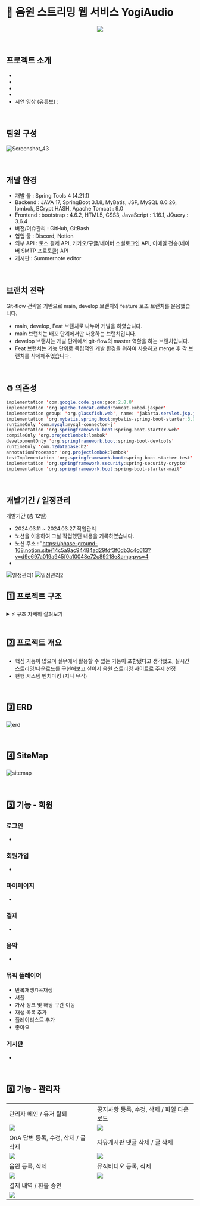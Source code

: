 # 🎵 음원 스트리밍 웹 서비스 YogiAudio
<p align="center">
  <img src="https://github.com/songkidong/YogiAudio/assets/141198018/ee34ce45-dfd1-4fb5-9ece-6f9217d3132f">
</p>

<br>

## 프로젝트 소개
-
-
-
-
- 시연 영상 (유튜브) :

<br>

## 팀원 구성
![Screenshot_43](https://github.com/songkidong/YogiAudio/assets/141198018/61249a6d-482b-48ff-9ed2-080df50bb6fd)

<br>

## 개발 환경
- 개발 툴 : Spring Tools 4 (4.21.1)
- Backend : JAVA 17, SpringBoot 3.1.8, MyBatis, JSP, MySQL 8.0.26, lombok, BCrypt HASH, Apache Tomcat : 9.0
- Frontend : bootstrap : 4.6.2, HTML5, CSS3, JavaScript : 1.16.1, JQuery : 3.6.4
- 버전/이슈관리 : GitHub, GitBash
- 협업 툴 : Discord, Notion
- 외부 API : 토스 결제 API, 카카오/구글/네이버 소셜로그인 API, 이메일 전송(네이버 SMTP 프로토콜) API
- 게시판 : Summernote editor

<br>

## 브랜치 전략
Git-flow 전략을 기반으로 main, develop 브랜치와 feature 보조 브랜치를 운용했습니다.
- main, develop, Feat 브랜치로 나누어 개발을 하였습니다.
- main 브랜치는 배포 단계에서만 사용하는 브랜치입니다.
- develop 브랜치는 개발 단계에서 git-flow의 master 역할을 하는 브랜치입니다.
- Feat 브랜치는 기능 단위로 독립적인 개발 환경을 위하여 사용하고 merge 후 각 브랜치를 삭제해주었습니다.

<br>

## ⚙ 의존성
```java
implementation 'com.google.code.gson:gson:2.8.8'
implementation 'org.apache.tomcat.embed:tomcat-embed-jasper'
implementation group: 'org.glassfish.web', name: 'jakarta.servlet.jsp.jstl', version: '2.0.0'
implementation 'org.mybatis.spring.boot:mybatis-spring-boot-starter:3.0.3'
runtimeOnly 'com.mysql:mysql-connector-j'
implementation 'org.springframework.boot:spring-boot-starter-web'
compileOnly 'org.projectlombok:lombok'
developmentOnly 'org.springframework.boot:spring-boot-devtools'
runtimeOnly 'com.h2database:h2'
annotationProcessor 'org.projectlombok:lombok'
testImplementation 'org.springframework.boot:spring-boot-starter-test'
implementation 'org.springframework.security:spring-security-crypto'
implementation 'org.springframework.boot:spring-boot-starter-mail'
```	

<br>

## 개발기간 / 일정관리
개발기간 (총 12일)</p>
- 2024.03.11 ~ 2024.03.27
작업관리
- 노션을 이용하여 그날 작업했던 내용을 기록하였습니다.
- 노션 주소 : "https://phase-ground-168.notion.site/14c5a9ac94484ad29fdf3f0db3c4c613?v=d9e697a019a945f0a10048e72c89218e&amp;pvs=4
- 
![일정관리1](https://github.com/songkidong/YogiAudio/assets/141198018/acf3ef69-3f4c-4379-8353-40e6b3def14d)
![일정관리2](https://github.com/songkidong/YogiAudio/assets/141198018/83b0141b-42c8-46ae-9568-11b130cd9470)

## 1️⃣ 프로젝트 구조

<details>
    <summary>⚡️ 구조 자세히 살펴보기</summary>

    📦src
     ┗ 📂main
       ┣ 📂java
       ┃ ┗ 📂com
       ┃   ┗ 📂project3
       ┃     ┗ 📂yogiaudio
       ┃       ┣ 📂config
       ┃       ┣ 📂controller
       ┃       ┣ 📂dto
       ┃       ┣ 📂filedb
       ┃       ┣ 📂handler
       ┃       ┃ ┗ 📂exception
       ┃       ┣ 📂repository
       ┃       ┃ ┗ 📂entity
       ┃       ┃ ┗ 📂interfaces       
       ┃       ┣ 📂service
       ┃       ┗ 📂util
       ┃       
       ┣ 📂resources
       ┃ ┣ 📂db
       ┃ ┣ 📂mapper
       ┃ ┗ 📂static
       ┃   ┣ 📂album
       ┃   ┣ 📂assets
       ┃   ┣ 📂banner
       ┃   ┣ 📂css
       ┃   ┣ 📂favicon
       ┃   ┣ 📂img
       ┃   ┣ 📂js
       ┃   ┣ 📂logo       
       ┃   ┣ 📂main
       ┃   ┗ 📂music
       ┃       
       ┗ 📂webapp
         ┗ 📂WEB-INF
           ┗ 📂view
             ┣ 📂admin
             ┣ 📂board
             ┣ 📂layout
             ┣ 📂product             
             ┗ 📂user          


</details>

<br>

## 2️⃣ 프로젝트 개요
* 핵심 기능이 많으며 실무에서 활용할 수 있는 기능이 포함됐다고 생각했고, 실시간 스트리밍/다운로드를 구현해보고 싶어서 음원 스트리밍 사이트로 주제 선정
* 현행 시스템 벤치마킹 (지니 뮤직)

<br>

## 3️⃣ ERD
![erd](https://github.com/songkidong/YogiAudio/assets/141198018/9bae477b-bbfa-4ff0-9e1d-614473974c61)

<br>

## 4️⃣ SiteMap
![sitemap](https://github.com/songkidong/YogiAudio/assets/141198018/433c4c3d-d4e5-40d2-97c6-93952974931f)

<br>

## 5️⃣ 기능 - 회원
### 로그인
-
### 회원가입
-
### 마이페이지
-
### 결제
-
### 음악
-
### 뮤직 플레이어
- 반복재생/1곡재생
- 셔플
- 가사 싱크 및 해당 구간 이동
- 재생 목록 추가
- 플레이리스트 추가
- 좋아요
### 게시판
-

<br>

## 6️⃣ 기능 - 관리자

<table>
    <tr>
        <td>관리자 메인 / 유저 탈퇴</td>
        <td>공지사항 등록, 수정, 삭제 / 파일 다운로드</td>
    </tr>
    <tr>
        <td><img src="https://github.com/songkidong/YogiAudio/assets/136421972/30697896-2a44-4828-ab47-267db8bf236b"></td>
        <td><img src="https://github.com/songkidong/YogiAudio/assets/136421972/f81384fd-75aa-4e1a-b172-54633da9d611"></td>
    </tr>
    <tr>
        <td>QnA 답변 등록, 수정, 삭제 / 글 삭제</td>
        <td>자유게시판 댓글 삭제 / 글 삭제</td>
    </tr>
    <tr>
        <td><img src="https://github.com/songkidong/YogiAudio/assets/136421972/638ddee3-3666-4452-b03e-52fd41f7dd34"></td>
        <td><img src="https://github.com/songkidong/YogiAudio/assets/136421972/2b2238d4-aafe-47d6-bba2-8565b8d5c36c"></td>
    </tr>
    <tr>
        <td>음원 등록, 삭제</td>
        <td>뮤직비디오 등록, 삭제</td>
    </tr>
    <tr>
        <td><img src="https://github.com/songkidong/YogiAudio/assets/136421972/90dac9df-4616-44fe-9cdd-7f6adc820820"></td>
        <td><img src="https://github.com/songkidong/YogiAudio/assets/136421972/ff99e2bc-74a3-422c-beb8-413ec1c527f9"></td>
    </tr>
    <tr>
        <td>결제 내역 / 환불 승인</td>
    </tr>
    <tr>
        <td><img src="https://github.com/songkidong/YogiAudio/assets/136421972/0472904b-7e09-40b3-b14a-4c0a52570241"></td>
    </tr>
</table>

